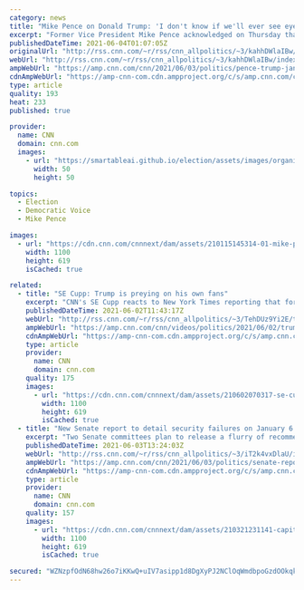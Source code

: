 ```yaml
---
category: news
title: "Mike Pence on Donald Trump: 'I don't know if we'll ever see eye to eye' on January 6"
excerpt: "Former Vice President Mike Pence acknowledged on Thursday that he and former President Donald Trump maintain starkly different views of the riot that unfolded at the US Capitol on January 6.\n    \n"
publishedDateTime: 2021-06-04T01:07:05Z
originalUrl: "http://rss.cnn.com/~r/rss/cnn_allpolitics/~3/kahhDWlaIBw/index.html"
webUrl: "http://rss.cnn.com/~r/rss/cnn_allpolitics/~3/kahhDWlaIBw/index.html"
ampWebUrl: "https://amp.cnn.com/cnn/2021/06/03/politics/pence-trump-january-6/index.html"
cdnAmpWebUrl: "https://amp-cnn-com.cdn.ampproject.org/c/s/amp.cnn.com/cnn/2021/06/03/politics/pence-trump-january-6/index.html"
type: article
quality: 193
heat: 233
published: true

provider:
  name: CNN
  domain: cnn.com
  images:
    - url: "https://smartableai.github.io/election/assets/images/organizations/cnn.com-50x50.jpg"
      width: 50
      height: 50

topics:
  - Election
  - Democratic Voice
  - Mike Pence

images:
  - url: "https://cdn.cnn.com/cnnnext/dam/assets/210115145314-01-mike-pence-0104-super-tease.jpg"
    width: 1100
    height: 619
    isCached: true

related:
  - title: "SE Cupp: Trump is preying on his own fans"
    excerpt: "CNN's SE Cupp reacts to New York Times reporting that former President Trump is telling those around him that he expects to be reinstated to the presidency by August.\n    \n"
    publishedDateTime: 2021-06-02T11:43:17Z
    webUrl: "http://rss.cnn.com/~r/rss/cnn_allpolitics/~3/TehDUz9Yi2E/trump-reinstatement-claims-nyt-cupp-newday-vpx.cnn"
    ampWebUrl: "https://amp.cnn.com/cnn/videos/politics/2021/06/02/trump-reinstatement-claims-nyt-cupp-newday-vpx.cnn"
    cdnAmpWebUrl: "https://amp-cnn-com.cdn.ampproject.org/c/s/amp.cnn.com/cnn/videos/politics/2021/06/02/trump-reinstatement-claims-nyt-cupp-newday-vpx.cnn"
    type: article
    provider:
      name: CNN
      domain: cnn.com
    quality: 175
    images:
      - url: "https://cdn.cnn.com/cnnnext/dam/assets/210602070317-se-cupp-newday-6-2-2021-super-tease.jpg"
        width: 1100
        height: 619
        isCached: true
  - title: "New Senate report to detail security failures on January 6 but will fuel fight for probe over Trump's role"
    excerpt: "Two Senate committees plan to release a flurry of recommendations in a thorough 100-page-plus report about what went wrong on January 6, but they will stop short of examining former President Donald Trump's role in the run-up to the attack on the US Capitol, which is likely to fuel the partisan debate"
    publishedDateTime: 2021-06-03T13:24:03Z
    webUrl: "http://rss.cnn.com/~r/rss/cnn_allpolitics/~3/iT2k4vxDlaU/index.html"
    ampWebUrl: "https://amp.cnn.com/cnn/2021/06/03/politics/senate-report-january-6-donald-trump/index.html"
    cdnAmpWebUrl: "https://amp-cnn-com.cdn.ampproject.org/c/s/amp.cnn.com/cnn/2021/06/03/politics/senate-report-january-6-donald-trump/index.html"
    type: article
    provider:
      name: CNN
      domain: cnn.com
    quality: 157
    images:
      - url: "https://cdn.cnn.com/cnnnext/dam/assets/210321231141-capitol-hill-riot-0106-super-tease.jpg"
        width: 1100
        height: 619
        isCached: true

secured: "WZNzpfOdN68hw26o7iKKwQ+uIV7asipp1d8DgXyPJ2NClOqWmdbpoGzdOOkqkID9U3+AtcPgFBWCLhh9LN9qKFfj/PPAg1ywIVVuZIO2N5xCoawqp4fZyYl7+ROEHk7RZWByvjCwNL/DajMxFlYxJZQIHxFCMcIHWHNbEmfLOTO6QbD8pGG+smtJ3LtWd4FPHZiLFudzoBW0MFoVfvnpyAQsYU8GCtHHDLNjvf9/cbifDB+2Xyo3S8l5Yj/RrXhFPhgEfd1mUBjH6KVSrsulnQmt6rFpB1usKiEFBYbSw0pCjQmOtBsxK7XORu7rap1Vk6wpqT5YDg2aZlHFNDyk8Mqqaw2QFM2bTPwTEqrcgT4=;S+oJ35ItWh69sntgI8/+3A=="
---
```



